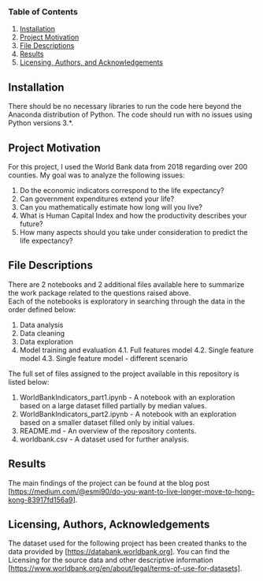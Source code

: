 
### Table of Contents

1. [Installation](#installation)
2. [Project Motivation](#motivation)
3. [File Descriptions](#files)
4. [Results](#results)
5. [Licensing, Authors, and Acknowledgements](#licensing)

## Installation <a name="installation"></a>

There should be no necessary libraries to run the code here beyond the Anaconda distribution of Python.  The code should run with no issues using Python versions 3.*.

## Project Motivation<a name="motivation"></a>

For this project, I used the World Bank data from 2018 regarding over 200 counties. My goal was to analyze the following issues:

1. Do the economic indicators correspond to the life expectancy?
2. Can government expenditures extend your life?
3. Can you mathematically estimate how long will you live?
4. What is Human Capital Index and how the productivity describes your future?
5. How many aspects should you take under consideration to predict the life expectancy?

## File Descriptions <a name="files"></a>

There are 2 notebooks and 2 additional files available here to summarize the work package related to the questions raised above.  
Each of the notebooks is exploratory in searching through the data in the order defined below:

1. Data analysis
2. Data cleaning
3. Data exploration
4. Model training and evaluation
    4.1. Full features model 
    4.2. Single feature model
    4.3. Single feature model - different scenario

The full set of files assigned to the project available in this repository is listed below:

1. WorldBankIndicators_part1.ipynb - A notebook with an exploration based on a large dataset filled partially by median values.
2. WorldBankIndicators_part2.ipynb - A notebook with an exploration based on a smaller dataset filled only by initial values.
3. README.md - An overview of the repository contents.
4. worldbank.csv - A dataset used for further analysis.

## Results<a name="results"></a>

The main findings of the project can be found at the blog post [https://medium.com/@esmi90/do-you-want-to-live-longer-move-to-hong-kong-83917fd156a9].
 

## Licensing, Authors, Acknowledgements<a name="licensing"></a>

The dataset used for the following project has been created thanks to the data provided by [https://databank.worldbank.org]. You can find the Licensing for the source data and other descriptive information [https://www.worldbank.org/en/about/legal/terms-of-use-for-datasets].

